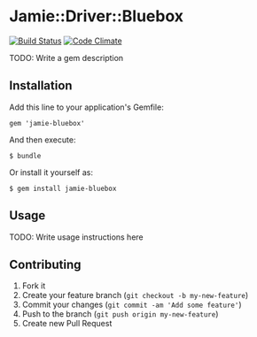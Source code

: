 # Jamie::Driver::Bluebox

[![Build Status](https://secure.travis-ci.org/jamie-ci/jamie-vagrant.png)](https://travis-ci.org/jamie-ci/jamie-vagrant)
[![Code Climate](https://codeclimate.com/badge.png)](https://codeclimate.com/github/jamie-ci/jamie-vagrant)

TODO: Write a gem description

## Installation

Add this line to your application's Gemfile:

    gem 'jamie-bluebox'

And then execute:

    $ bundle

Or install it yourself as:

    $ gem install jamie-bluebox

## Usage

TODO: Write usage instructions here

## Contributing

1. Fork it
2. Create your feature branch (`git checkout -b my-new-feature`)
3. Commit your changes (`git commit -am 'Add some feature'`)
4. Push to the branch (`git push origin my-new-feature`)
5. Create new Pull Request
